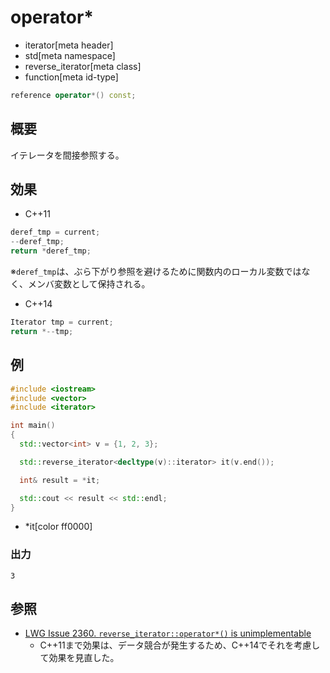 # operator*
* iterator[meta header]
* std[meta namespace]
* reverse_iterator[meta class]
* function[meta id-type]

```cpp
reference operator*() const;
```

## 概要
イテレータを間接参照する。


## 効果
- C++11

```cpp
deref_tmp = current;
--deref_tmp;
return *deref_tmp;
```

※`deref_tmp`は、ぶら下がり参照を避けるために関数内のローカル変数ではなく、メンバ変数として保持される。


- C++14

```cpp
Iterator tmp = current;
return *--tmp;
```


## 例
```cpp example
#include <iostream>
#include <vector>
#include <iterator>

int main()
{
  std::vector<int> v = {1, 2, 3};

  std::reverse_iterator<decltype(v)::iterator> it(v.end());

  int& result = *it;

  std::cout << result << std::endl;
}
```
* *it[color ff0000]

### 出力
```
3
```

## 参照
- [LWG Issue 2360. `reverse_iterator::operator*()` is unimplementable](http://www.open-std.org/jtc1/sc22/wg21/docs/lwg-defects.html#2360)
    - C++11まで効果は、データ競合が発生するため、C++14でそれを考慮して効果を見直した。


